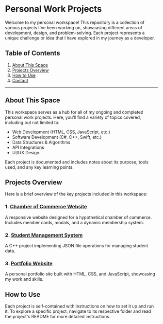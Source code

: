 # Personal Work Projects

Welcome to my personal workspace! This repository is a collection of various projects I've been working on, showcasing different areas of development, design, and problem-solving. Each project represents a unique challenge or idea that I have explored in my journey as a developer.

## Table of Contents
1. [About This Space](#about-this-space)
2. [Projects Overview](#projects-overview)
3. [How to Use](#how-to-use)
4. [Contact](#contact)

---

## About This Space

This workspace serves as a hub for all of my ongoing and completed personal work projects. Here, you'll find a variety of topics covered, including but not limited to:
- Web Development (HTML, CSS, JavaScript, etc.)
- Software Development (C#, C++, Swift, etc.)
- Data Structures & Algorithms
- API Integrations
- UI/UX Design

Each project is documented and includes notes about its purpose, tools used, and any key learning points.

## Projects Overview

Here is a brief overview of the key projects included in this workspace:

### 1. [Chamber of Commerce Website](projects/chamber-of-commerce)
A responsive website designed for a hypothetical chamber of commerce. Includes member cards, modals, and a dynamic membership system.

### 2. [Student Management System](projects/student-management)
A C++ project implementing JSON file operations for managing student data.

### 3. [Portfolio Website](projects/portfolio)
A personal portfolio site built with HTML, CSS, and JavaScript, showcasing my work and skills.

## How to Use

Each project is self-contained with instructions on how to set it up and run it. To explore a specific project, navigate to its respective folder and read the project's README for more detailed instructions.
